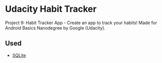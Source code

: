 # Udacity Habit Tracker

Project 9: Habit Tracker App - Create an app to track your habits! Made for Android Basics Nanodegree by Google (Udacity).

## Used

* [SQLite](https://developer.android.com/reference/android/database/sqlite/SQLiteDatabase.html)
